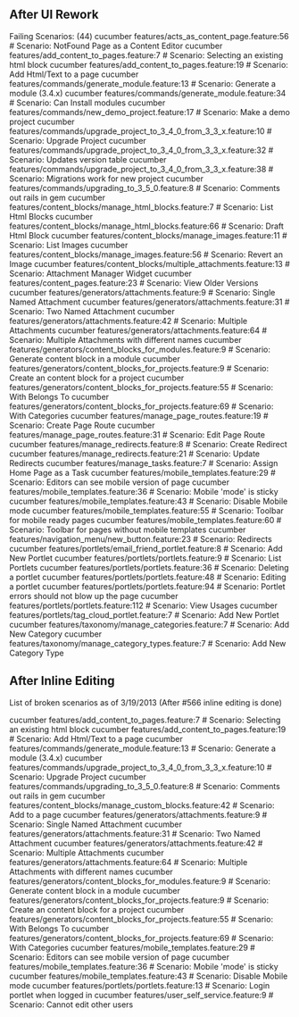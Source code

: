 ## After UI Rework

Failing Scenarios:  (44)
cucumber features/acts_as_content_page.feature:56 # Scenario: NotFound Page as a Content Editor
cucumber features/add_content_to_pages.feature:7 # Scenario: Selecting an existing html block
cucumber features/add_content_to_pages.feature:19 # Scenario: Add Html/Text to a page
cucumber features/commands/generate_module.feature:13 # Scenario: Generate a module (3.4.x)
cucumber features/commands/generate_module.feature:34 # Scenario: Can Install modules
cucumber features/commands/new_demo_project.feature:17 # Scenario: Make a demo project
cucumber features/commands/upgrade_project_to_3_4_0_from_3_3_x.feature:10 # Scenario: Upgrade Project
cucumber features/commands/upgrade_project_to_3_4_0_from_3_3_x.feature:32 # Scenario: Updates version table
cucumber features/commands/upgrade_project_to_3_4_0_from_3_3_x.feature:38 # Scenario: Migrations work for new project
cucumber features/commands/upgrading_to_3_5_0.feature:8 # Scenario: Comments out rails in gem
cucumber features/content_blocks/manage_html_blocks.feature:7 # Scenario: List Html Blocks
cucumber features/content_blocks/manage_html_blocks.feature:66 # Scenario: Draft Html Block
cucumber features/content_blocks/manage_images.feature:11 # Scenario: List Images
cucumber features/content_blocks/manage_images.feature:56 # Scenario: Revert an Image
cucumber features/content_blocks/multiple_attachments.feature:13 # Scenario: Attachment Manager Widget
cucumber features/content_pages.feature:23 # Scenario: View Older Versions
cucumber features/generators/attachments.feature:9 # Scenario: Single Named Attachment
cucumber features/generators/attachments.feature:31 # Scenario: Two Named Attachment
cucumber features/generators/attachments.feature:42 # Scenario: Multiple Attachments
cucumber features/generators/attachments.feature:64 # Scenario: Multiple Attachments with different names
cucumber features/generators/content_blocks_for_modules.feature:9 # Scenario: Generate content block in a module
cucumber features/generators/content_blocks_for_projects.feature:9 # Scenario: Create an content block for a project
cucumber features/generators/content_blocks_for_projects.feature:55 # Scenario: With Belongs To
cucumber features/generators/content_blocks_for_projects.feature:69 # Scenario: With Categories
cucumber features/manage_page_routes.feature:19 # Scenario: Create Page Route
cucumber features/manage_page_routes.feature:31 # Scenario: Edit Page Route
cucumber features/manage_redirects.feature:8 # Scenario: Create Redirect
cucumber features/manage_redirects.feature:21 # Scenario: Update Redirects
cucumber features/manage_tasks.feature:7 # Scenario: Assign Home Page as a Task
cucumber features/mobile_templates.feature:29 # Scenario: Editors can see mobile version of page
cucumber features/mobile_templates.feature:36 # Scenario: Mobile 'mode' is sticky
cucumber features/mobile_templates.feature:43 # Scenario: Disable Mobile mode
cucumber features/mobile_templates.feature:55 # Scenario: Toolbar for mobile ready pages
cucumber features/mobile_templates.feature:60 # Scenario: Toolbar for pages without mobile templates
cucumber features/navigation_menu/new_button.feature:23 # Scenario: Redirects
cucumber features/portlets/email_friend_portlet.feature:8 # Scenario: Add New Portlet
cucumber features/portlets/portlets.feature:9 # Scenario: List Portlets
cucumber features/portlets/portlets.feature:36 # Scenario: Deleting a portlet
cucumber features/portlets/portlets.feature:48 # Scenario: Editing a portlet
cucumber features/portlets/portlets.feature:94 # Scenario: Portlet errors should not blow up the page
cucumber features/portlets/portlets.feature:112 # Scenario: View Usages
cucumber features/portlets/tag_cloud_portlet.feature:7 # Scenario: Add New Portlet
cucumber features/taxonomy/manage_categories.feature:7 # Scenario: Add New Category
cucumber features/taxonomy/manage_category_types.feature:7 # Scenario: Add New Category Type


## After Inline Editing
List of broken scenarios as of 3/19/2013 (After #566 inline editing is done)

cucumber features/add_content_to_pages.feature:7 # Scenario: Selecting an existing html block
cucumber features/add_content_to_pages.feature:19 # Scenario: Add Html/Text to a page
cucumber features/commands/generate_module.feature:13 # Scenario: Generate a module (3.4.x)
cucumber features/commands/upgrade_project_to_3_4_0_from_3_3_x.feature:10 # Scenario: Upgrade Project
cucumber features/commands/upgrading_to_3_5_0.feature:8 # Scenario: Comments out rails in gem
cucumber features/content_blocks/manage_custom_blocks.feature:42 # Scenario: Add to a page
cucumber features/generators/attachments.feature:9 # Scenario: Single Named Attachment
cucumber features/generators/attachments.feature:31 # Scenario: Two Named Attachment
cucumber features/generators/attachments.feature:42 # Scenario: Multiple Attachments
cucumber features/generators/attachments.feature:64 # Scenario: Multiple Attachments with different names
cucumber features/generators/content_blocks_for_modules.feature:9 # Scenario: Generate content block in a module
cucumber features/generators/content_blocks_for_projects.feature:9 # Scenario: Create an content block for a project
cucumber features/generators/content_blocks_for_projects.feature:55 # Scenario: With Belongs To
cucumber features/generators/content_blocks_for_projects.feature:69 # Scenario: With Categories
cucumber features/mobile_templates.feature:29 # Scenario: Editors can see mobile version of page
cucumber features/mobile_templates.feature:36 # Scenario: Mobile 'mode' is sticky
cucumber features/mobile_templates.feature:43 # Scenario: Disable Mobile mode
cucumber features/portlets/portlets.feature:13 # Scenario: Login portlet when logged in
cucumber features/user_self_service.feature:9 # Scenario: Cannot edit other users